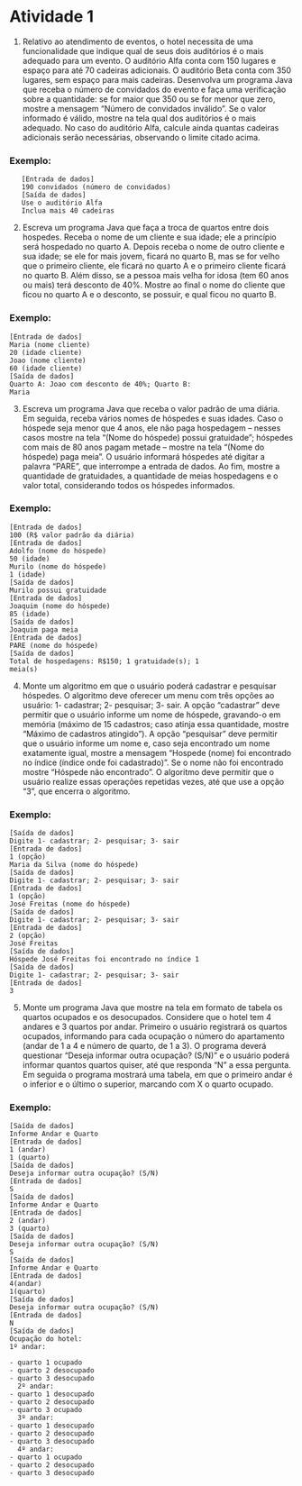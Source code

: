 # Atividade 1

1. Relativo ao atendimento de eventos, o hotel necessita de uma
   funcionalidade que indique qual de seus dois auditórios é o mais
   adequado para um evento. O auditório Alfa conta com 150 lugares e
   espaço para até 70 cadeiras adicionais. O auditório Beta conta com 350
   lugares, sem espaço para mais cadeiras. Desenvolva um programa Java
   que receba o número de convidados do evento e faça uma verificação
   sobre a quantidade: se for maior que 350 ou se for menor que zero, mostre
   a mensagem “Número de convidados inválido”. Se o valor informado é
   válido, mostre na tela qual dos auditórios é o mais adequado. No caso do
   auditório Alfa, calcule ainda quantas cadeiras adicionais serão
   necessárias, observando o limite citado acima.

### Exemplo:

```
   [Entrada de dados]
   190 convidados (número de convidados)
   [Saída de dados]
   Use o auditório Alfa
   Inclua mais 40 cadeiras
```

2. Escreva um programa Java que faça a troca de quartos entre dois
   hospedes. Receba o nome de um cliente e sua idade; ele a princípio será
   hospedado no quarto A. Depois receba o nome de outro cliente e sua
   idade; se ele for mais jovem, ficará no quarto B, mas se for velho que o
   primeiro cliente, ele ficará no quarto A e o primeiro cliente ficará no quarto
   B. Além disso, se a pessoa mais velha for idosa (tem 60 anos ou mais)
   terá desconto de 40%. Mostre ao final o nome do cliente que ficou no
   quarto A e o desconto, se possuir, e qual ficou no quarto B.

### Exemplo:

```
[Entrada de dados]
Maria (nome cliente)
20 (idade cliente)
Joao (nome cliente)
60 (idade cliente)
[Saída de dados]
Quarto A: Joao com desconto de 40%; Quarto B:
Maria
```

3. Escreva um programa Java que receba o valor padrão de uma diária. Em
   seguida, receba vários nomes de hóspedes e suas idades. Caso o
   hóspede seja menor que 4 anos, ele não paga hospedagem – nesses
   casos mostre na tela “(Nome do hóspede) possui gratuidade”; hóspedes
   com mais de 80 anos pagam metade – mostre na tela “(Nome do
   hóspede) paga meia”. O usuário informará hóspedes até digitar a palavra
   “PARE”, que interrompe a entrada de dados. Ao fim, mostre a quantidade
   de gratuidades, a quantidade de meias hospedagens e o valor total,
   considerando todos os hóspedes informados.

### Exemplo:

```
[Entrada de dados]
100 (R$ valor padrão da diária)
[Entrada de dados]
Adolfo (nome do hóspede)
50 (idade)
Murilo (nome do hóspede)
1 (idade)
[Saída de dados]
Murilo possui gratuidade
[Entrada de dados]
Joaquim (nome do hóspede)
85 (idade)
[Saída de dados]
Joaquim paga meia
[Entrada de dados]
PARE (nome do hóspede)
[Saída de dados]
Total de hospedagens: R$150; 1 gratuidade(s); 1
meia(s)
```

4. Monte um algoritmo em que o usuário poderá cadastrar e pesquisar
   hóspedes. O algoritmo deve oferecer um menu com três opções ao
   usuário: 1- cadastrar; 2- pesquisar; 3- sair. A opção “cadastrar” deve
   permitir que o usuário informe um nome de hóspede, gravando-o em
   memória (máximo de 15 cadastros; caso atinja essa quantidade, mostre
   “Máximo de cadastros atingido”). A opção “pesquisar” deve permitir que o
   usuário informe um nome e, caso seja encontrado um nome exatamente
   igual, mostre a mensagem “Hospede (nome) foi encontrado no índice
   (índice onde foi cadastrado)”. Se o nome não foi encontrado mostre
   “Hóspede não encontrado”. O algoritmo deve permitir que o usuário
   realize essas operações repetidas vezes, até que use a opção “3”, que
   encerra o algoritmo.

### Exemplo:

```
[Saída de dados]
Digite 1- cadastrar; 2- pesquisar; 3- sair
[Entrada de dados]
1 (opção)
Maria da Silva (nome do hóspede)
[Saída de dados]
Digite 1- cadastrar; 2- pesquisar; 3- sair
[Entrada de dados]
1 (opção)
José Freitas (nome do hóspede)
[Saída de dados]
Digite 1- cadastrar; 2- pesquisar; 3- sair
[Entrada de dados]
2 (opção)
José Freitas
[Saída de dados]
Hóspede José Freitas foi encontrado no índice 1
[Saída de dados]
Digite 1- cadastrar; 2- pesquisar; 3- sair
[Entrada de dados]
3
```

5. Monte um programa Java que mostre na tela em formato de tabela os
   quartos ocupados e os desocupados. Considere que o hotel tem 4
   andares e 3 quartos por andar. Primeiro o usuário registrará os quartos
   ocupados, informando para cada ocupação o número do apartamento
   (andar de 1 a 4 e número de quarto, de 1 a 3). O programa deverá
   questionar “Deseja informar outra ocupação? (S/N)” e o usuário poderá
   informar quantos quartos quiser, até que responda “N” a essa pergunta.
   Em seguida o programa mostrará uma tabela, em que o primeiro andar é
   o inferior e o último o superior, marcando com X o quarto ocupado.

### Exemplo:

```
[Saída de dados]
Informe Andar e Quarto
[Entrada de dados]
1 (andar)
1 (quarto)
[Saída de dados]
Deseja informar outra ocupação? (S/N)
[Entrada de dados]
S
[Saída de dados]
Informe Andar e Quarto
[Entrada de dados]
2 (andar)
3 (quarto)
[Saída de dados]
Deseja informar outra ocupação? (S/N)
S
[Saída de dados]
Informe Andar e Quarto
[Entrada de dados]
4(andar)
1(quarto)
[Saída de dados]
Deseja informar outra ocupação? (S/N)
[Entrada de dados]
N
[Saída de dados]
Ocupação do hotel:
1º andar:

- quarto 1 ocupado
- quarto 2 desocupado
- quarto 3 desocupado
  2º andar:
- quarto 1 desocupado
- quarto 2 desocupado
- quarto 3 ocupado
  3º andar:
- quarto 1 desocupado
- quarto 2 desocupado
- quarto 3 desocupado
  4º andar:
- quarto 1 ocupado
- quarto 2 desocupado
- quarto 3 desocupado

```
